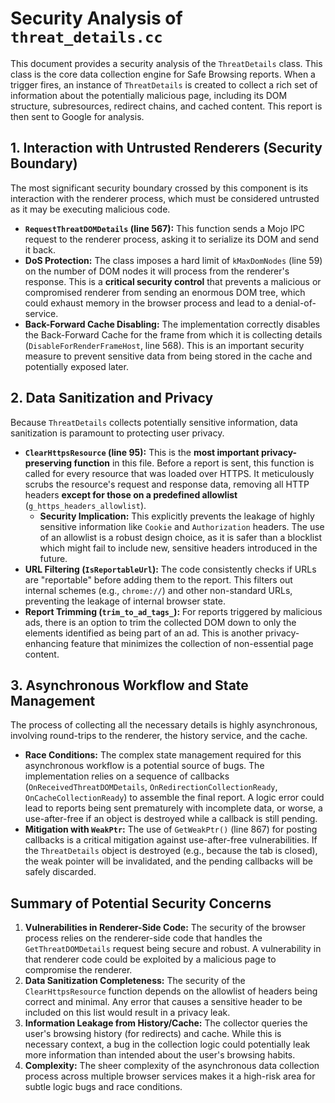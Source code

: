 # Security Analysis of `threat_details.cc`

This document provides a security analysis of the `ThreatDetails` class. This class is the core data collection engine for Safe Browsing reports. When a trigger fires, an instance of `ThreatDetails` is created to collect a rich set of information about the potentially malicious page, including its DOM structure, subresources, redirect chains, and cached content. This report is then sent to Google for analysis.

## 1. Interaction with Untrusted Renderers (Security Boundary)

The most significant security boundary crossed by this component is its interaction with the renderer process, which must be considered untrusted as it may be executing malicious code.

- **`RequestThreatDOMDetails` (line 567):** This function sends a Mojo IPC request to the renderer process, asking it to serialize its DOM and send it back.
- **DoS Protection:** The class imposes a hard limit of `kMaxDomNodes` (line 59) on the number of DOM nodes it will process from the renderer's response. This is a **critical security control** that prevents a malicious or compromised renderer from sending an enormous DOM tree, which could exhaust memory in the browser process and lead to a denial-of-service.
- **Back-Forward Cache Disabling:** The implementation correctly disables the Back-Forward Cache for the frame from which it is collecting details (`DisableForRenderFrameHost`, line 568). This is an important security measure to prevent sensitive data from being stored in the cache and potentially exposed later.

## 2. Data Sanitization and Privacy

Because `ThreatDetails` collects potentially sensitive information, data sanitization is paramount to protecting user privacy.

- **`ClearHttpsResource` (line 95):** This is the **most important privacy-preserving function** in this file. Before a report is sent, this function is called for every resource that was loaded over HTTPS. It meticulously scrubs the resource's request and response data, removing all HTTP headers **except for those on a predefined allowlist** (`g_https_headers_allowlist`).
  - **Security Implication:** This explicitly prevents the leakage of highly sensitive information like `Cookie` and `Authorization` headers. The use of an allowlist is a robust design choice, as it is safer than a blocklist which might fail to include new, sensitive headers introduced in the future.
- **URL Filtering (`IsReportableUrl`):** The code consistently checks if URLs are "reportable" before adding them to the report. This filters out internal schemes (e.g., `chrome://`) and other non-standard URLs, preventing the leakage of internal browser state.
- **Report Trimming (`trim_to_ad_tags_`):** For reports triggered by malicious ads, there is an option to trim the collected DOM down to only the elements identified as being part of an ad. This is another privacy-enhancing feature that minimizes the collection of non-essential page content.

## 3. Asynchronous Workflow and State Management

The process of collecting all the necessary details is highly asynchronous, involving round-trips to the renderer, the history service, and the cache.

- **Race Conditions:** The complex state management required for this asynchronous workflow is a potential source of bugs. The implementation relies on a sequence of callbacks (`OnReceivedThreatDOMDetails`, `OnRedirectionCollectionReady`, `OnCacheCollectionReady`) to assemble the final report. A logic error could lead to reports being sent prematurely with incomplete data, or worse, a use-after-free if an object is destroyed while a callback is still pending.
- **Mitigation with `WeakPtr`:** The use of `GetWeakPtr()` (line 867) for posting callbacks is a critical mitigation against use-after-free vulnerabilities. If the `ThreatDetails` object is destroyed (e.g., because the tab is closed), the weak pointer will be invalidated, and the pending callbacks will be safely discarded.

## Summary of Potential Security Concerns

1.  **Vulnerabilities in Renderer-Side Code:** The security of the browser process relies on the renderer-side code that handles the `GetThreatDOMDetails` request being secure and robust. A vulnerability in that renderer code could be exploited by a malicious page to compromise the renderer.
2.  **Data Sanitization Completeness:** The security of the `ClearHttpsResource` function depends on the allowlist of headers being correct and minimal. Any error that causes a sensitive header to be included on this list would result in a privacy leak.
3.  **Information Leakage from History/Cache:** The collector queries the user's browsing history (for redirects) and cache. While this is necessary context, a bug in the collection logic could potentially leak more information than intended about the user's browsing habits.
4.  **Complexity:** The sheer complexity of the asynchronous data collection process across multiple browser services makes it a high-risk area for subtle logic bugs and race conditions.